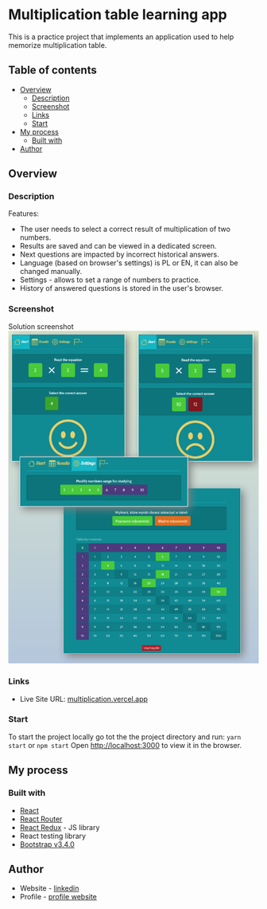# Multiplication table learning app

This is a practice project that implements an application used to help memorize multiplication table.

## Table of contents

- [Overview](#overview)
  - [Description](#description)
  - [Screenshot](#screenshot)
  - [Links](#links)
  - [Start](#start)
- [My process](#my-process)
  - [Built with](#built-with)
- [Author](#author)

## Overview

### Description

Features:

- The user needs to select a correct result of multiplication of two numbers.
- Results are saved and can be viewed in a dedicated screen.
- Next questions are impacted by incorrect historical answers.
- Language (based on browser's settings) is PL or EN, it can also be changed manually.
- Settings - allows to set a range of numbers to practice.
- History of answered questions is stored in the user's browser.

### Screenshot

Solution screenshot
![](src/img/preview/preview.png)

### Links

- Live Site URL: [multiplication.vercel.app](https://multiplication.vercel.app/)

### Start

To start the project locally go tot the the project directory and run:
`yarn start` or `npm start`
Open [http://localhost:3000](http://localhost:3000) to view it in the browser.

## My process

### Built with

- [React](https://reactjs.org/)
- [React Router](https://reactrouter.com/en/main)
- [React Redux](https://redux.js.org/) - JS library
- React testing library
- [Bootstrap v3.4.0](https://getbootstrap.com/)

## Author

- Website - [linkedin](https://www.linkedin.com/in/artur-jedrzejczak/)
- Profile - [profile website](https://artur-jedrzejczak.vercel.app/)
